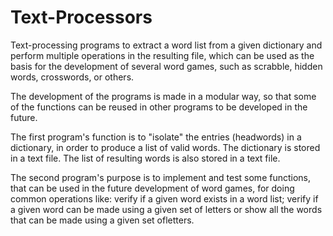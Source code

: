 # Text-Processors
Text-processing programs to extract a word list from a given dictionary and perform multiple operations in the resulting file, which can be used as the basis for the development of several word games, such as scrabble, hidden words, crosswords, or others.

The development of the programs is made in a modular way, so that some of the functions can be reused in other programs to be developed in the future.

The first program's function is to "isolate" the entries (headwords) in a dictionary, in order to produce a list of valid words. The dictionary is stored in a text file. The list of resulting words is also stored in a text file.

The second program's purpose is to implement and test some functions, that can be used in the future development of word games, for doing common operations like: verify if a given word exists in a word list; verify if a given word can be made using a given set of letters or show all the words that can be made using a given set ofletters.
